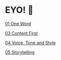 # **EYO!** 👋

[01 One Word](01-one-word/index.md)


[03 Content First](03-content-first/index.md)


[04 Voice, Tone and Style](04-voice-tone-style/index.md)


[05 Storytelling](05-storytelling/index.md)





